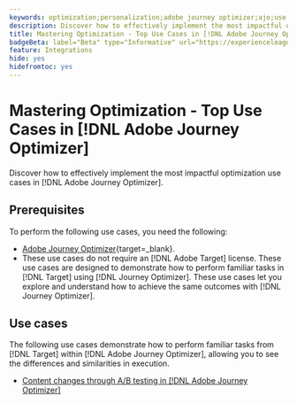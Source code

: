 ```yaml
---
keywords: optimization;personalization;adobe journey optimizer;ajo;use cases;scenarios
description: Discover how to effectively implement the most impactful optimization use cases in [!DNL Adobe Journey Optimizer].
title: Mastering Optimization - Top Use Cases in [!DNL Adobe Journey Optimizer]
badgeBeta: label="Beta" type="Informative" url="https://experienceleague.adobe.com/docs/target/using/introduction/intro.html#beta newtab=true" tooltip="What are Beta features in [!DNL Adobe Target]."
feature: Integrations
hide: yes
hidefromtoc: yes
---
```

# Mastering Optimization - Top Use Cases in [!DNL Adobe Journey Optimizer]

Discover how to effectively implement the most impactful optimization use cases in [!DNL Adobe Journey Optimizer].

## Prerequisites

To perform the following use cases, you need the following:

* [Adobe Journey Optimizer](https://experienceleague.adobe.com/en/docs/journey-optimizer/using/get-started/get-started){target=_blank}.
* These use cases do not require an [!DNL Adobe Target] license. These use cases are designed to demonstrate how to perform familiar tasks in [!DNL Target] using [!DNL Journey Optimizer]. These use cases let you explore and understand how to achieve the same outcomes with [!DNL Journey Optimizer].

## Use cases

The following use cases demonstrate how to perform familiar tasks from [!DNL Target] within [!DNL Adobe Journey Optimizer], allowing you to see the differences and similarities in execution.

* [Content changes through A/B testing in [!DNL Adobe Journey Optimizer]](/help/main/c-integrating-target-with-mac/ajo/content-change-using-ajo.md)